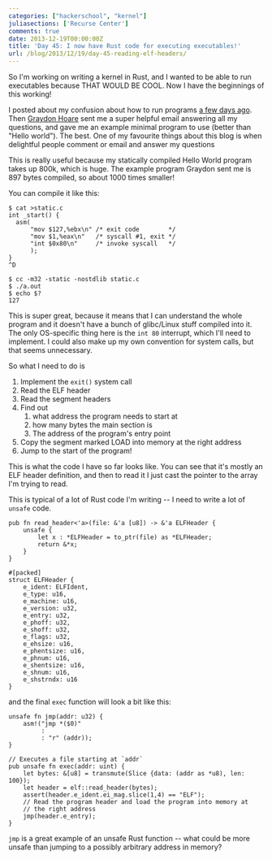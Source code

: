 ```yaml
---
categories: ["hackerschool", "kernel"]
juliasections: ['Recurse Center']
comments: true
date: 2013-12-19T00:00:00Z
title: 'Day 45: I now have Rust code for executing executables!'
url: /blog/2013/12/19/day-45-reading-elf-headers/
---
```


So I'm working on writing a kernel in Rust, and I wanted to be able to
run executables because THAT WOULD BE COOL. Now I have the beginnings
of this working!

I posted about my confusion about how to run programs
[a few days ago](http://jvns.ca/blog/2013/12/13/day-42-how-to-run-an-elf-executable-i-dont-know/).
Then [Graydon Hoare](https://twitter.com/graydon_moz) sent me a super
helpful email answering all my questions, and gave me an example
minimal program to use (better than "Hello world"). The best. One of
my favourite things about this blog is when delightful people comment
or email and answer my questions

This is really useful because my statically compiled Hello World
program takes up 800k, which is huge. The example program Graydon sent
me is 897 bytes compiled, so about 1000 times smaller!

You can compile it like this:

~~~
$ cat >static.c
int _start() {
  asm(
      "mov $127,%ebx\n" /* exit code        */
      "mov $1,%eax\n"   /* syscall #1, exit */
      "int $0x80\n"     /* invoke syscall   */
      );
}
^D

$ cc -m32 -static -nostdlib static.c
$ ./a.out
$ echo $?
127
~~~

This is super great, because it means that I can understand the whole
program and it doesn't have a bunch of glibc/Linux stuff compiled into
it. The only OS-specific thing here is the `int 80` interrupt, which
I'll need to implement. I could also make up my own convention for
system calls, but that seems unnecessary.

So what I need to do is

1. Implement the `exit()` system call
1. Read the ELF header
1. Read the segment headers
1. Find out
   1. what address the program needs to start at
   1. how many bytes the main section is
   1. The address of the program's entry point
1. Copy the segment marked LOAD into memory at the right address
1. Jump to the start of the program!

This is what the code I have so far looks like. You can see that it's
mostly an ELF header definition, and then to read it I just cast the
pointer to the array I'm trying to read.

This is typical of a lot of Rust code I'm writing -- I need to write a
lot of `unsafe` code. 

~~~
pub fn read_header<'a>(file: &'a [u8]) -> &'a ELFHeader {
    unsafe {
        let x : *ELFHeader = to_ptr(file) as *ELFHeader;
        return &*x;
    }
}

#[packed]
struct ELFHeader {
    e_ident: ELFIdent,
    e_type: u16,
    e_machine: u16,
    e_version: u32,
    e_entry: u32,
    e_phoff: u32,
    e_shoff: u32,
    e_flags: u32,
    e_ehsize: u16,
    e_phentsize: u16,
    e_phnum: u16,
    e_shentsize: u16,
    e_shnum: u16,
    e_shstrndx: u16
}
~~~

and the final `exec` function will look a bit like this:

~~~
unsafe fn jmp(addr: u32) {
    asm!("jmp *($0)"
         :
         : "r" (addr));
}

// Executes a file starting at `addr`
pub unsafe fn exec(addr: uint) {
    let bytes: &[u8] = transmute(Slice {data: (addr as *u8), len: 100});
    let header = elf::read_header(bytes);
    assert(header.e_ident.ei_mag.slice(1,4) == "ELF");
    // Read the program header and load the program into memory at
    // the right address
    jmp(header.e_entry);
}
~~~

`jmp` is a great example of an unsafe Rust function -- what could be
more unsafe than jumping to a possibly arbitrary address in memory?
